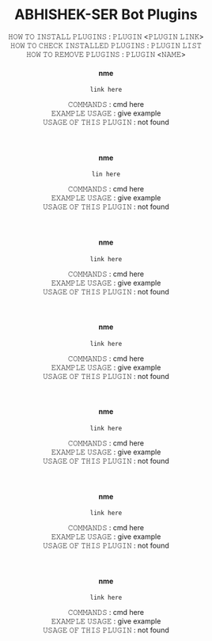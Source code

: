 
<h1 align="center"> ABHISHEK-SER Bot Plugins </h1>
<div align="center">
𝙷𝙾𝚆 𝚃𝙾 𝙸𝙽𝚂𝚃𝙰𝙻𝙻 𝙿𝙻𝚄𝙶𝙸𝙽𝚂 : 𝙿𝙻𝚄𝙶𝙸𝙽 <𝙿𝙻𝚄𝙶𝙸𝙽 𝙻𝙸𝙽𝙺> <br>
𝙷𝙾𝚆 𝚃𝙾 𝙲𝙷𝙴𝙲𝙺 𝙸𝙽𝚂𝚃𝙰𝙻𝙻𝙴𝙳 𝙿𝙻𝚄𝙶𝙸𝙽𝚂 : 𝙿𝙻𝚄𝙶𝙸𝙽 𝙻𝙸𝚂𝚃 <br>
𝙷𝙾𝚆 𝚃𝙾 𝚁𝙴𝙼𝙾𝚅𝙴 𝙿𝙻𝚄𝙶𝙸𝙽𝚂 : 𝙿𝙻𝚄𝙶𝙸𝙽 <𝙽𝙰𝙼𝙴>
<br>

<h4 align="center"> nme </h1>


```
link here
```
𝙲𝙾𝙼𝙼𝙰𝙽𝙳𝚂 : cmd here <br>
𝙴𝚇𝙰𝙼𝙿𝙻𝙴 𝚄𝚂𝙰𝙶𝙴 : give example <br>
𝚄𝚂𝙰𝙶𝙴 𝙾𝙵 𝚃𝙷𝙸𝚂 𝙿𝙻𝚄𝙶𝙸𝙽 : not found
<br>
<br>
<br>
<h4 align="center"> nme </h1>


```
lin here
```
𝙲𝙾𝙼𝙼𝙰𝙽𝙳𝚂 : cmd here <br>
𝙴𝚇𝙰𝙼𝙿𝙻𝙴 𝚄𝚂𝙰𝙶𝙴 : give example <br>
𝚄𝚂𝙰𝙶𝙴 𝙾𝙵 𝚃𝙷𝙸𝚂 𝙿𝙻𝚄𝙶𝙸𝙽 : not found
<br>
<br>
<br>
<h4 align="center"> nme </h1>


```
link here
```
𝙲𝙾𝙼𝙼𝙰𝙽𝙳𝚂 : cmd here <br>
𝙴𝚇𝙰𝙼𝙿𝙻𝙴 𝚄𝚂𝙰𝙶𝙴 : give example <br>
𝚄𝚂𝙰𝙶𝙴 𝙾𝙵 𝚃𝙷𝙸𝚂 𝙿𝙻𝚄𝙶𝙸𝙽 : not found
<br>
<br>
<br>
<h4 align="center"> nme </h1>


```
link here
```
𝙲𝙾𝙼𝙼𝙰𝙽𝙳𝚂 : cmd here <br>
𝙴𝚇𝙰𝙼𝙿𝙻𝙴 𝚄𝚂𝙰𝙶𝙴 : give example <br>
𝚄𝚂𝙰𝙶𝙴 𝙾𝙵 𝚃𝙷𝙸𝚂 𝙿𝙻𝚄𝙶𝙸𝙽 : not found
<br>
<br>
<br>


<h4 align="center"> nme </h1>


```
link here
```
𝙲𝙾𝙼𝙼𝙰𝙽𝙳𝚂 : cmd here <br>
𝙴𝚇𝙰𝙼𝙿𝙻𝙴 𝚄𝚂𝙰𝙶𝙴 : give example <br>
𝚄𝚂𝙰𝙶𝙴 𝙾𝙵 𝚃𝙷𝙸𝚂 𝙿𝙻𝚄𝙶𝙸𝙽 : not found
<br>
<br>
<br>

<h4 align="center"> nme </h1>


```
link here
```
𝙲𝙾𝙼𝙼𝙰𝙽𝙳𝚂 : cmd here <br>
𝙴𝚇𝙰𝙼𝙿𝙻𝙴 𝚄𝚂𝙰𝙶𝙴 : give example <br>
𝚄𝚂𝙰𝙶𝙴 𝙾𝙵 𝚃𝙷𝙸𝚂 𝙿𝙻𝚄𝙶𝙸𝙽 : not found
<br>
<br>
<br>

<h4 align="center"> nme </h1>


```
link here
```
𝙲𝙾𝙼𝙼𝙰𝙽𝙳𝚂 : cmd here <br>
𝙴𝚇𝙰𝙼𝙿𝙻𝙴 𝚄𝚂𝙰𝙶𝙴 : give example <br>
𝚄𝚂𝙰𝙶𝙴 𝙾𝙵 𝚃𝙷𝙸𝚂 𝙿𝙻𝚄𝙶𝙸𝙽 : not found
<br>
<br>
<br>
